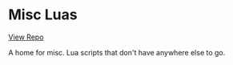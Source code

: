 # Misc Luas

[View Repo](https://gitlab.com/aquietone/misclua)

A home for misc. Lua scripts that don't have anywhere else to go.